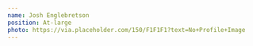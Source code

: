 ```yaml
---
name: Josh Englebretson
position: At-large
photo: https://via.placeholder.com/150/F1F1F1?text=No+Profile+Image
---
```

